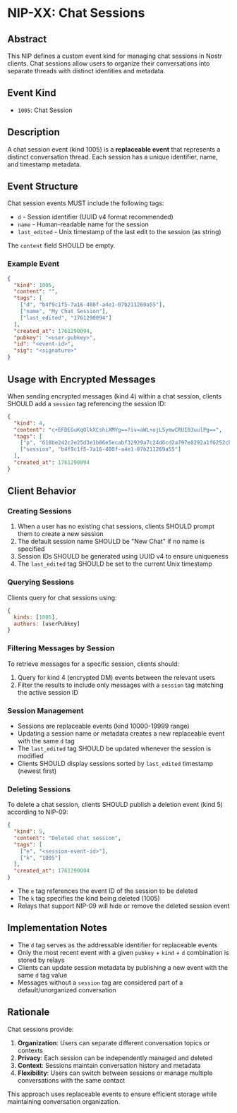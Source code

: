 # NIP-XX: Chat Sessions

## Abstract

This NIP defines a custom event kind for managing chat sessions in Nostr clients. Chat sessions allow users to organize their conversations into separate threads with distinct identities and metadata.

## Event Kind

- `1005`: Chat Session

## Description

A chat session event (kind 1005) is a **replaceable event** that represents a distinct conversation thread. Each session has a unique identifier, name, and timestamp metadata.

## Event Structure

Chat session events MUST include the following tags:

- `d` - Session identifier (UUID v4 format recommended)
- `name` - Human-readable name for the session
- `last_edited` - Unix timestamp of the last edit to the session (as string)

The `content` field SHOULD be empty.

### Example Event

```json
{
  "kind": 1005,
  "content": "",
  "tags": [
    ["d", "b4f9c1f5-7a16-480f-a4e1-07b211269a55"],
    ["name", "My Chat Session"],
    ["last_edited", "1761290094"]
  ],
  "created_at": 1761290094,
  "pubkey": "<user-pubkey>",
  "id": "<event-id>",
  "sig": "<signature>"
}
```

## Usage with Encrypted Messages

When sending encrypted messages (kind 4) within a chat session, clients SHOULD add a `session` tag referencing the session ID:

```json
{
  "kind": 4,
  "content": "c+EFDEGuKqOlkXCshiXMYg==?iv=aWL+ojLSymwCRUI03uulPg==",
  "tags": [
    ["p", "618be242c2e25d3e1b86e5ecabf32929a7c24d6cd2a797e8292a1f6252cb702e"],
    ["session", "b4f9c1f5-7a16-480f-a4e1-07b211269a55"]
  ],
  "created_at": 1761290094
}
```

## Client Behavior

### Creating Sessions

1. When a user has no existing chat sessions, clients SHOULD prompt them to create a new session
2. The default session name SHOULD be "New Chat" if no name is specified
3. Session IDs SHOULD be generated using UUID v4 to ensure uniqueness
4. The `last_edited` tag SHOULD be set to the current Unix timestamp

### Querying Sessions

Clients query for chat sessions using:

```javascript
{
  kinds: [1005],
  authors: [userPubkey]
}
```

### Filtering Messages by Session

To retrieve messages for a specific session, clients should:

1. Query for kind 4 (encrypted DM) events between the relevant users
2. Filter the results to include only messages with a `session` tag matching the active session ID

### Session Management

- Sessions are replaceable events (kind 10000-19999 range)
- Updating a session name or metadata creates a new replaceable event with the same `d` tag
- The `last_edited` tag SHOULD be updated whenever the session is modified
- Clients SHOULD display sessions sorted by `last_edited` timestamp (newest first)

### Deleting Sessions

To delete a chat session, clients SHOULD publish a deletion event (kind 5) according to NIP-09:

```json
{
  "kind": 5,
  "content": "Deleted chat session",
  "tags": [
    ["e", "<session-event-id>"],
    ["k", "1005"]
  ],
  "created_at": 1761290094
}
```

- The `e` tag references the event ID of the session to be deleted
- The `k` tag specifies the kind being deleted (1005)
- Relays that support NIP-09 will hide or remove the deleted session event

## Implementation Notes

- The `d` tag serves as the addressable identifier for replaceable events
- Only the most recent event with a given `pubkey` + `kind` + `d` combination is stored by relays
- Clients can update session metadata by publishing a new event with the same `d` tag value
- Messages without a `session` tag are considered part of a default/unorganized conversation

## Rationale

Chat sessions provide:

1. **Organization**: Users can separate different conversation topics or contexts
2. **Privacy**: Each session can be independently managed and deleted
3. **Context**: Sessions maintain conversation history and metadata
4. **Flexibility**: Users can switch between sessions or manage multiple conversations with the same contact

This approach uses replaceable events to ensure efficient storage while maintaining conversation organization.
